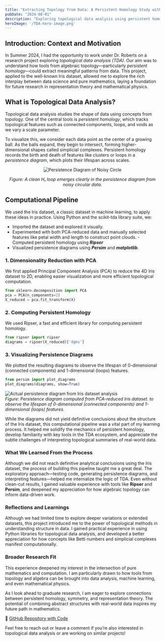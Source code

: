 ```yaml
---
title: "Extracting Topology from Data: A Persistent Homology Study with the Iris Dataset"
pubDate: "2024-08-01"
description: "Exploring topological data analysis using persistent homology and the Iris dataset"
heroImage: '/TDA-hero-image.png'
---
```


## Introduction: Context and Motivation

In Summer 2024, I had the opportunity to work under Dr. Roberts on a research project exploring *topological data analysis (TDA)*. Our aim was to understand how tools from algebraic topology—particularly *persistent homology*—could extract meaningful patterns from data. This project, applied to the well-known Iris dataset, allowed me to explore the rich interplay between data science and pure mathematics, laying a foundation for future research in representation theory and mathematical physics.

## What is Topological Data Analysis?

Topological data analysis studies the shape of data using concepts from topology. One of the central tools is *persistent homology*, which tracks topological features such as connected components, loops, and voids as we vary a scale parameter.

To visualize this, we consider each data point as the center of a growing ball. As the balls expand, they begin to intersect, forming higher-dimensional shapes called simplicial complexes. Persistent homology records the birth and death of features like clusters or loops in a *persistence diagram*, which plots their lifespan across scales.


<div style="text-align: center;">
  <img src="/images/noisy-circle-data.png" alt="Persistence Diagram of Noisy Circle" style="max-width: 400px;">
  <p><em>Figure: A clean H₁ loop emerges clearly in the persistence diagram from noisy circular data.</em></p>
</div>



## Computational Pipeline

We used the Iris dataset, a classic dataset in machine learning, to apply these ideas in practice. Using Python and the scikit-tda library suite, we:

- Imported the dataset and explored it visually.
- Experimented with both PCA-reduced data and manually selected features like petal width and length to construct point clouds.
-Computed persistent homology using ***Ripser***
- Visualized persistence diagrams using ***Persim*** and ***matplotlib***.


### 1. Dimensionality Reduction with PCA

We first applied Principal Component Analysis (PCA) to reduce the 4D Iris dataset to 2D, enabling easier visualization and more efficient topological computation.

```python
from sklearn.decomposition import PCA
pca = PCA(n_components=2)
X_reduced = pca.fit_transform(X)  
```

### 2. Computing Persistent Homology

We used Ripser, a fast and efficient library for computing persistent homology.

```python
from ripser import ripser
diagrams = ripser(X_reduced)['dgms']
```

### 3. Visualizing Persistence Diagrams

We plotted the resulting diagrams to observe the lifespan of 0-dimensional (connected components) and 1-dimensional (loops) features.

```python
from persim import plot_diagrams
plot_diagrams(diagrams, show=True)
```

![Actual persistence diagram from Iris dataset analysis](/images/iris_actual_persistence.png)  
*Figure: Persistence diagram computed from PCA-reduced Iris dataset. to observe the lifespan of 0-dimensional (connected components) and 1-dimensional (loops) features.*

While the diagrams did not yield definitive conclusions about the structure of the Iris dataset, this computational pipeline was a vital part of my learning process. It helped me solidify the mechanics of persistent homology, develop familiarity with key tools in the TDA ecosystem, and appreciate the subtle challenges of interpreting topological summaries of real-world data.

### What We Learned From the Process

Although we did not reach definitive analytical conclusions using the Iris dataset, the process of building this pipeline taught me a great deal. The exploratory approach—testing code, generating persistence diagrams, and interpreting features—helped me internalize the logic of TDA. Even without clean-cut results, I gained valuable experience with tools like **Ripser** and **Persim**, and deepened my appreciation for how algebraic topology can inform data-driven work.

### Reflections and Learnings

Although we had limited time to explore deeper variations or extended datasets, this project introduced me to the power of topological methods in understanding structure in data. I gained practical experience in using Python libraries for topological data analysis, and developed a better appreciation for how concepts like Betti numbers and simplicial complexes manifest computationally.


### Broader Research Fit

This experience deepened my interest in the intersection of pure mathematics and computation. I am particularly drawn to how tools from topology and algebra can be brought into data analysis, machine learning, and even mathematical physics.

As I look ahead to graduate research, I am eager to explore connections between persistent homology, symmetry, and representation theory. The potential of combining abstract structures with real-world data inspires my future path in mathematics.


📎 [GitHub Repository with Code](https://github.com/360jorge/TDA-Iris-dataset)


Feel free to reach out or leave a comment if you’re also interested in topological data analysis or are working on similar projects!


